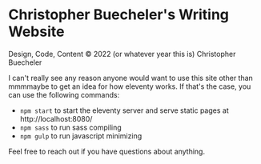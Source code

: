 # Christopher Buecheler's Writing Website

Design, Code, Content &copy; 2022 (or whatever year this is) Christopher Buecheler

I can't really see any reason anyone would want to use this site other than mmmmaybe to get an idea for how eleventy works. If that's the case, you can use the following commands:

- `npm start` to start the eleventy server and serve static pages at http://localhost:8080/
- `npm sass` to run sass compiling
- `npm gulp` to run javascript minimizing

Feel free to reach out if you have questions about anything.
